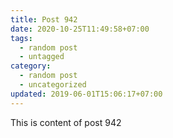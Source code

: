 ```yaml
---
title: Post 942
date: 2020-10-25T11:49:58+07:00
tags:
  - random post
  - untagged
category:
  - random post
  - uncategorized
updated: 2019-06-01T15:06:17+07:00
---
```

This is content of post 942